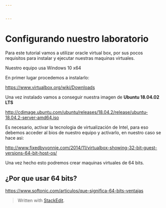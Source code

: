 ```yaml
---


---
```


<h1 id="configurando-nuestro-laboratorio">Configurando nuestro laboratorio</h1>
<p>Para este tutorial vamos a utilizar oracle virtual box, por sus pocos requisitos para instalar y ejecutar nuestras maquinas virtuales.</p>
<p>Nuestro equipo usa Windows 10 x64</p>
<p>En primer lugar procedemos a instalarlo:</p>
<p><a href="https://www.virtualbox.org/wiki/Downloads">https://www.virtualbox.org/wiki/Downloads</a></p>
<p>Una vez instalado vamos a conseguir nuestra imagen de <strong>Ubuntu 18.04.02 LTS</strong></p>
<p><a href="http://cdimage.ubuntu.com/ubuntu/releases/18.04.2/release/ubuntu-18.04.2-server-amd64.iso">http://cdimage.ubuntu.com/ubuntu/releases/18.04.2/release/ubuntu-18.04.2-server-amd64.iso</a></p>
<p>Es necesario, activar la tecnologia de virtualización de Intel, para eso debemos acceder al bios de nuestro equipo y activarlo, en nuestro caso se hace asi:</p>
<p><a href="http://www.fixedbyvonnie.com/2014/11/virtualbox-showing-32-bit-guest-versions-64-bit-host-os/">http://www.fixedbyvonnie.com/2014/11/virtualbox-showing-32-bit-guest-versions-64-bit-host-os/</a></p>
<p>Una vez hecho esto podremos crear maquinas virtuales de 64 bits.</p>
<h2 id="¿por-que-usar-64-bits">¿Por que usar 64 bits?</h2>
<p><a href="https://www.softonic.com/articulos/que-significa-64-bits-ventajas">https://www.softonic.com/articulos/que-significa-64-bits-ventajas</a></p>
<blockquote>
<p>Written with <a href="https://stackedit.io/">StackEdit</a>.</p>
</blockquote>

